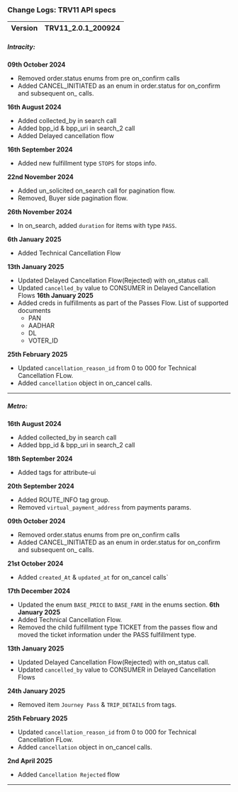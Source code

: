 ### Change Logs: TRV11 API specs

| Version                         | TRV11_2.0.1_200924 |
| :------------------------------ | :----------------- |



##### Intracity:

****09th October 2024****
- Removed order.status enums from pre on_confirm calls
- Added CANCEL_INITIATED as an enum in order.status for on_confirm and subsequent on_ calls.

****16th August 2024****
- Added collected_by in search call
- Added bpp_id & bpp_uri in search_2 call
- Added Delayed cancellation flow

****16th September 2024****
- Added new fulfillment type `STOPS` for stops info. 

****22nd November 2024****
- Added un_solicited on_search call for pagination flow.
- Removed, Buyer side pagination flow.

****26th November 2024****
- In on_search, added `duration` for items with type `PASS`.

****6th January 2025****
- Added Technical Cancellation Flow

****13th January 2025****
- Updated Delayed Cancellation Flow(Rejected) with on_status call.
- Updated `cancelled_by` value to CONSUMER in Delayed Cancellation Flows
****16th January 2025****
- Added creds in fulfillments as part of the Passes Flow.
  List of supported documents
    - PAN
    - AADHAR
    - DL
    - VOTER_ID

****25th February 2025****
  - Updated `cancellation_reason_id` from 0 to 000 for Technical Cancellation FLow.
  - Added `cancellation` object in on_cancel calls.

---

##### Metro:

****16th August 2024****
- Added collected_by in search call
- Added bpp_id & bpp_uri in search_2 call

****18th September 2024****
- Added tags for attribute-ui

****20th September 2024****
- Added ROUTE_INFO tag group.
- Removed `virtual_payment_address` from payments params.

****09th October 2024****
- Removed order.status enums from pre on_confirm calls
- Added CANCEL_INITIATED as an enum in order.status for on_confirm and subsequent on_ calls.

****21st October 2024****
- Added `created_At` & `updated_at` for on_cancel calls`

****17th December 2024****
- Updated the enum `BASE_PRICE` to `BASE_FARE` in the enums section.
****6th January 2025****
- Added Technical Cancellation Flow.
- Removed the child fulfillment type TICKET from the passes flow and moved the ticket information under the PASS fulfillment type. 

****13th January 2025****
- Updated Delayed Cancellation Flow(Rejected) with on_status call.
- Updated `cancelled_by` value to CONSUMER in Delayed Cancellation Flows

****24th January 2025****
- Removed item `Journey Pass` & `TRIP_DETAILS` from tags.

****25th February 2025****
  - Updated `cancellation_reason_id` from 0 to 000 for Technical Cancellation FLow.
  - Added `cancellation` object in on_cancel calls.


****2nd April 2025****
  - Added `Cancellation Rejected` flow

---
